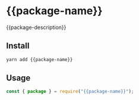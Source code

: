 # {{package-name}}

{{package-description}}

## Install

```sh
yarn add {{package-name}}
```

## Usage

```js
const { package } = require("{{package-name}}");
```
